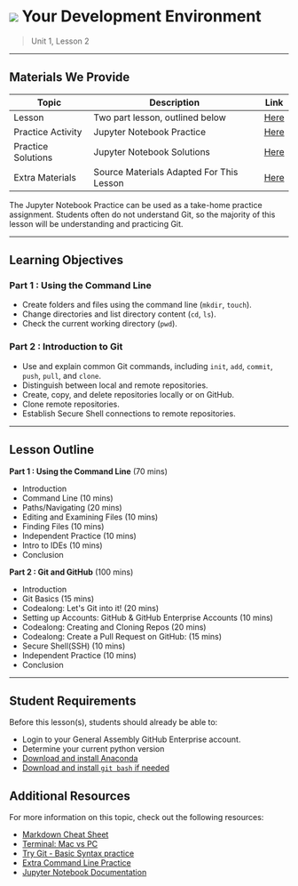 # ![](https://ga-dash.s3.amazonaws.com/production/assets/logo-9f88ae6c9c3871690e33280fcf557f33.png) Your Development Environment

> Unit 1, Lesson 2

---

## Materials We Provide

| Topic | Description | Link |
| --- | --- | --- |
| Lesson | Two part lesson, outlined below | [Here](Your-Development-Environment.ipynb) |
| Practice Activity | Jupyter Notebook Practice | [Here](practice/ipynb_practice1.ipynb) |
| Practice Solutions | Jupyter Notebook Solutions | [Here](practice/solution-code/ipynb_practice1-solution.ipynb) |
| Extra Materials | Source Materials Adapted For This Lesson | [Here](/assets/originals/) |

The Jupyter Notebook Practice can be used as a take-home practice assignment. Students often do not understand Git, so the majority of this lesson will be understanding and practicing Git.

---

## Learning Objectives

### Part 1 : Using the Command Line

- Create folders and files using the command line (`mkdir`, `touch`).
- Change directories and list directory content (`cd`, `ls`).
- Check the current working directory (`pwd`).

### Part 2 : Introduction to Git

- Use and explain common Git commands, including `init`, `add`, `commit`, `push`, `pull`, and `clone`.
- Distinguish between local and remote repositories.
- Create, copy, and delete repositories locally or on GitHub.
- Clone remote repositories.
- Establish Secure Shell connections to remote repositories.

----

## Lesson Outline

**Part 1 : Using the Command Line** (70 mins)
- Introduction
- Command Line (10 mins)
- Paths/Navigating (20 mins)
- Editing and Examining Files (10 mins)
- Finding Files (10 mins)
- Independent Practice (10 mins)
- Intro to IDEs (10 mins)
- Conclusion

**Part 2 : Git and GitHub** (100 mins)
- Introduction
- Git Basics (15 mins)
- Codealong: Let's Git into it! (20 mins)
- Setting up Accounts: GitHub & GitHub Enterprise Accounts (10 mins)
- Codealong: Creating and Cloning Repos (20 mins)
- Codealong: Create a Pull Request on GitHub: (15 mins)
- Secure Shell(SSH) (10 mins)
- Independent Practice (10 mins)
- Conclusion

---

## Student Requirements

Before this lesson(s), students should already be able to:
- Login to your General Assembly GitHub Enterprise account.
- Determine your current python version
- [Download and install Anaconda](https://www.continuum.io/downloads)
- [Download and install `git bash` if needed](https://git-for-windows.github.io)

## Additional Resources

For more information on this topic, check out the following resources:

- [Markdown Cheat Sheet](https://github.com/adam-p/markdown-here/wiki/Markdown-Here-Cheatsheet)
- [Terminal: Mac vs PC](https://stackoverflow.com/questions/28487128/what-program-in-windows-is-equivalent-to-oss-terminal)
- [Try Git - Basic Syntax practice](https://try.github.io/levels/1/challenges/1)
- [Extra Command Line Practice](http://generalassembly.github.io/prework/cl/)
- [Jupyter Notebook Documentation](https://jupyter-notebook-beginner-guide.readthedocs.io/en/latest/)
